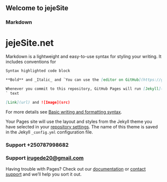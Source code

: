 ## Welcome to jejeSite

### Markdown
# jejeSite.net
Markdown is a lightweight and easy-to-use syntax for styling your writing. It includes conventions for

```markdown
Syntax highlighted code block

**Bold** and _Italic_ and `You can use the [editor on GitHub](https://github.com/jejeSite/GeSite/edit/gh-pages/index.md) to maintain and preview the content for your website in Markdown files.

Whenever you commit to this repository, GitHub Pages will run [Jekyll](https://jekyllrb.com/) to rebuild the pages in your site, from the content in your Markdown files.
` text

[Link](url) and ![Image](src)
```

For more details see [Basic writing and formatting syntax](https://docs.github.com/en/github/writing-on-github/getting-started-with-writing-and-formatting-on-github/basic-writing-and-formatting-syntax).


Your Pages site will use the layout and styles from the Jekyll theme you have selected in your [repository settings](https://github.com/jejeSite/GeSite/settings/pages). The name of this theme is saved in the Jekyll `_config.yml` configuration file.

### Support +250787998682
### Support irugede20@gmail.com

Having trouble with Pages? Check out our [documentation](https://docs.github.com/categories/github/jejeSite) or [contact support](https://support.github.com/contact) and we’ll help you sort it out.
